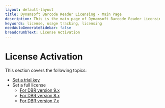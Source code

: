 ```yaml
---
layout: default-layout
title: Dynamsoft Barcode Reader Licensing - Main Page
description: This is the main page of Dynamsoft Barcode Reader Licensing.
keywords: license, usage tracking, licensing
needAutoGenerateSidebar: false
breadcrumbText: License Activation
---
```


# License Activation

This section covers the following topics:

* [Set a trial key](set-trial-license.md)
* Set a full license
    * [For DBR version 9.x](set-full-license.md)
    * [For DBR version 8.x](set-full-license-8.md)
    * [For DBR version 7.x](set-full-license-7.md)

